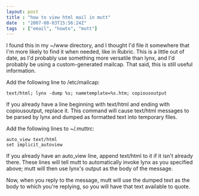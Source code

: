 ```yaml
---
layout: post
title : "how to view html mail in mutt"
date  : "2007-08-03T15:56:24Z"
tags  : ["email", "howto", "mutt"]
---
```

I found this in my ~/www directory, and I thought I'd file it somewhere that I'm more likely to find it when needed, like in Rubric.  This is a little out of date, as I'd probably use something more versatile than lynx, and I'd probably be using a custom-generated mailcap.  That said, this is still useful information.

Add the following line to /etc/mailcap:

    text/html; lynx -dump %s; nametemplate=%s.htm; copiousoutput

If you already have a line beginning with text/html and ending with copiousoutput, replace it.  This command will cause text/html messages to be parsed by lynx and dumped as formatted text into temporary files.  

Add the following lines to ~/.muttrc:

    auto_view text/html
    set implicit_autoview

If you already have an auto_view line, append text/html to it if it isn't already there.  These lines will tell mutt to automatically invoke lynx as you specified above; mutt will then use lynx's output as the body of the message.

Now, when you reply to the message, mutt will use the dumped text as the body to which you're replying, so you will have that text available to quote.
